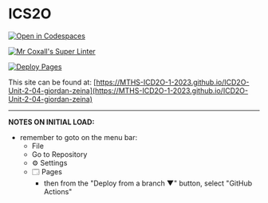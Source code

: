# ICS2O

[![Open in Codespaces](https://classroom.github.com/assets/launch-codespace-7f7980b617ed060a017424585567c406b6ee15c891e84e1186181d67ecf80aa0.svg)](https://classroom.github.com/open-in-codespaces?assignment_repo_id=14460697)

[![Mr Coxall's Super Linter](https://github.com/MTHS-ICD2O-1-2023/ICD2O-Unit-2-04-giordan-zeina/workflows/Mr%20Coxall's%20Super%20Linter/badge.svg)](https://github.com/MTHS-ICD2O-1-2023/ICD2O-Unit-2-04-giordan-zeina/actions)

[![Deploy Pages](https://github.com/MTHS-ICD2O-1-2023/ICD2O-Unit-2-04-giordan-zeina/workflows/Deploy%20Pages/badge.svg)](https://github.com/MTHS-ICD2O-1-2023/ICD2O-Unit-2-04-giordan-zeina/actions)

This site can be found at: [https://MTHS-ICD2O-1-2023.github.io/ICD2O-Unit-2-04-giordan-zeina](https://MTHS-ICD2O-1-2023.github.io/ICD2O-Unit-2-04-giordan-zeina)

---

**NOTES ON INITIAL LOAD:**
- remember to goto on the menu bar:
  - File
  - Go to Repository
  - ⚙ Settings
  - 🗔 Pages
    - then from the "Deploy from a branch ▼" button, select "GitHub Actions"
